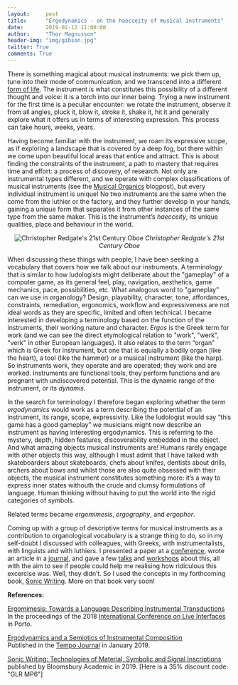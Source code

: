 ```yaml
---
layout:     post
title:      "Ergodynamics - on the haecceity of musical instruments"
date:       2019-02-12 11:00:00
author:     "Thor Magnusson"
header-img: "img/gibson.jpg"
twitter: True
comments: True
---
```


There is something magical about musical instruments: we pick them up, tune into their mode of communication, and we transcend into a different <a href="https://en.wikipedia.org/wiki/Form_of_life_(philosophy)">form of life</a>. The instrument is what constitutes this possibility of a different thought and voice: it is a torch into our inner being. Trying a new instrument for the first time is a peculiar encounter: we rotate the instrument, observe it from all angles, pluck it, blow it, stroke it, shake it, hit it and generally explore what it offers us in terms of interesting expression. This process can take hours, weeks, years.

Having become familiar with the instrument, we roam its expressive scope, as if exploring a landscape that is covered by a deep fog, but there within we come upon beautiful local areas that entice and attract. This is about finding the constraints of the instrument, a path to mastery that requires time and effort: a process of discovery, of research. Not only are instrumental types different, and we operate with complex classifications of musical instruments (see the <a href="http://www.sonicwriting.org/blog/musicalorganics">Musical Organics</a> blogpost), but every individual instrument is unique! No two instruments are the same when the come from the luthier or the factory, and they further develop in your hands, gaining a unique form that separates it from other instances of the same type from the same maker. This is the instrument’s <i>haecceity</i>, its unique qualities, place and behaviour in the world.

<p><center><img src="{{ site.baseurl }}/img/21oboe.jpg" alt="Christopher Redgate's 21st Century Oboe">
<span class="caption text-muted"><i>Christopher Redgate's 21st Century Oboe</i></span></center></p>

When discussing these things with people, I have been seeking a vocabulary that covers how we talk about our instruments. A terminology that is similar to how ludologists might deliberate about the "gameplay" of a computer game, as its general feel, play, navigation, aesthetics, game mechanics, pace, possibilities, etc. What analogous word to "gameplay" can we use in organology? Design, playability, character, tone, affordances, constraints, remediation, ergonomics, workflow and expressiveness are not ideal words as they are specific, limited and often technical. I became interested in developing a terminology based on the function of the instruments, their working nature and character. <i>Ergos</i> is the Greek term for work (and we can see the direct etymological relation to "work", "werk", "verk" in other European languages). It also relates to the term “organ” which is Greek for instrument, but one that is equially a bodily organ (like the heart), a tool (like the hammer) or a musical instrument (like the harp). So instruments work, they operate and are operated; they work and are worked. Instruments are functional tools, they perform functions and are pregnant with undiscovered potential. This is the dynamic range of the instrument, or its <i>dynamis</i>.

In the search for terminology I therefore began exploring whether the term <i>ergodynamics</i> would work as a term describing the potential of an instrument, its range, scope, expressivity. Like the ludologist would say “this game has a good gameplay” we musicians might now describe an instrument as having interesting ergodynamics. This is referring to the mystery, depth, hidden features, discoverability embedded in the object. And what amazing objects musical instruments are! Humans rarely engage with other objects this way, although I must admit that I have talked with skateboarders about skateboards, chefs about knifes, dentists about drills, archers about bows and whilst those are also quite obsessed with their objects, the musical instrument constitutes something more: it’s a way to express inner states withouth the crude and clumsy formulations of language. Human thinking without having to put the world into the rigid categories of symbols.

Related terms became <i>ergomimesis</i>, <i>ergography</i>, and <i>ergophor</i>. 

Coming up with a group of descriptive terms for musical instruments as a contribution to organological vocabulary is a strange thing to do, so in my self-doubt I discussed with colleagues, with Greeks, with instrumentalists, with linguists and with luthiers. I presented a paper at a <a href="http://users.sussex.ac.uk/~thm21/thor/pdfs/ICLI2018-Magnusson.pdf">conference</a>, wrote an article in a <a href="
https://doi.org/10.1017/S0040298218000633">journal</a>, and gave a few <a href="https://sparc.london/touch-symposium/">talks</a> and <a href="https://www.ufg.at/Archivdetail.2267+M58916929d4d.0.html">workshops</a> about this, all with the aim to see if people could help me realising how ridiculous this excercise was. Well, they didn’t. So I used the concepts in my forthcoming book, <a href="https://bloomsbury.com/uk/sonic-writing-9781501313868/">Sonic Writing</a>. More on that book very soon!

<b>References:</b>

<a href="http://users.sussex.ac.uk/~thm21/thor/pdfs/ICLI2018-Magnusson.pdf">Ergomimesis: Towards a Language Describing Instrumental Transductions</a>
<br>
In the proceedings of the 2018 <a href="http://www.liveinterfaces.org/2018">International Conference on Live Interfaces</a> in Porto.
<br>

<a href="https://doi.org/10.1017/S0040298218000633">Ergodynamics and a Semiotics of Instrumental Composition</a>
<br>
Published in the <a href="https://www.cambridge.org/core/journals/tempo">Tempo Journal</a> in January 2019.
<br>

<a href="https://bloomsbury.com/uk/sonic-writing-9781501313868/">Sonic Writing: Technologies of Material, Symbolic and Signal Inscriptions</a> published by Bloomsbury Academic in 2019. [Here is a 35% discount code: "GLR MP6"]

